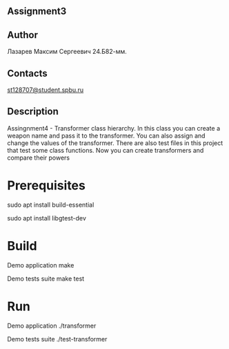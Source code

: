 ## Assignment3
## Author
Лазарев Максим Сергеевич 24.Б82-мм.
## Contacts
st128707@student.spbu.ru
## Description
Assingnment4 - Transformer class hierarchy. In this class you can create a weapon name and pass it to the transformer. You can also assign and change the values of the transformer. There are also test files in this project that test some class functions.
Now you can create transformers and compare their powers

# Prerequisites
sudo apt install build-essential

sudo apt install libgtest-dev

# Build
Demo application
make

Demo tests suite
make test

# Run
Demo application
./transformer

Demo tests suite
./test-transformer